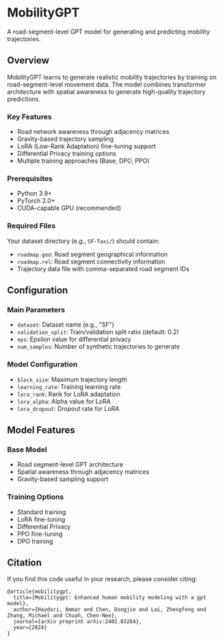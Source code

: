 # MobilityGPT

A road-segment-level GPT model for generating and predicting mobility trajectories.

## Overview

MobilityGPT learns to generate realistic mobility trajectories by training on road-segment-level movement data. The model combines transformer architecture with spatial awareness to generate high-quality trajectory predictions.

### Key Features
- Road network awareness through adjacency matrices
- Gravity-based trajectory sampling
- LoRA (Low-Rank Adaptation) fine-tuning support
- Differential Privacy training options
- Multiple training approaches (Base, DPO, PPO)


### Prerequisites
- Python 3.9+
- PyTorch 2.0+
- CUDA-capable GPU (recommended)

### Required Files
Your dataset directory (e.g., `SF-Taxi/`) should contain:
- `roadmap.geo`: Road segment geographical information
- `roadmap.rel`: Road segment connectivity information
- Trajectory data file with comma-separated road segment IDs

## Configuration

### Main Parameters
- `dataset`: Dataset name (e.g., "SF")
- `validation_split`: Train/validation split ratio (default: 0.2)
- `eps`: Epsilon value for differential privacy
- `num_samples`: Number of synthetic trajectories to generate

### Model Configuration
- `block_size`: Maximum trajectory length
- `learning_rate`: Training learning rate
- `lora_rank`: Rank for LoRA adaptation
- `lora_alpha`: Alpha value for LoRA
- `lora_dropout`: Dropout rate for LoRA

## Model Features

### Base Model
- Road segment-level GPT architecture
- Spatial awareness through adjacency matrices
- Gravity-based sampling support

### Training Options
- Standard training
- LoRA fine-tuning
- Differential Privacy
- PPO fine-tuning
- DPO training


## Citation

If you find this code useful in your research, please consider citing:

```
@article{mobilitygpt,
  title={Mobilitygpt: Enhanced human mobility modeling with a gpt model},
  author={Haydari, Ammar and Chen, Dongjie and Lai, Zhengfeng and Zhang, Michael and Chuah, Chen-Nee},
  journal={arXiv preprint arXiv:2402.03264},
  year={2024}
}
```
